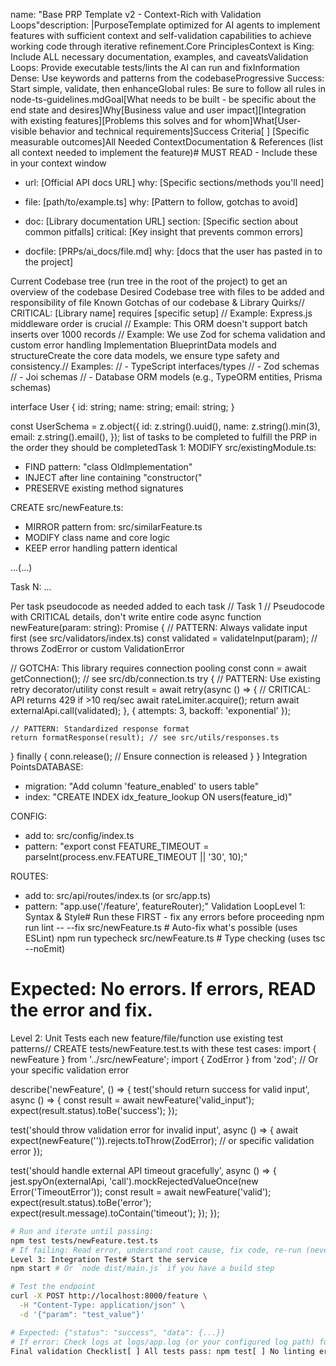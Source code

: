 name: "Base PRP Template v2 - Context-Rich with Validation Loops"description: |PurposeTemplate optimized for AI agents to implement features with sufficient context and self-validation capabilities to achieve working code through iterative refinement.Core PrinciplesContext is King: Include ALL necessary documentation, examples, and caveatsValidation Loops: Provide executable tests/lints the AI can run and fixInformation Dense: Use keywords and patterns from the codebaseProgressive Success: Start simple, validate, then enhanceGlobal rules: Be sure to follow all rules in node-ts-guidelines.mdGoal[What needs to be built - be specific about the end state and desires]Why[Business value and user impact][Integration with existing features][Problems this solves and for whom]What[User-visible behavior and technical requirements]Success Criteria[ ] [Specific measurable outcomes]All Needed ContextDocumentation & References (list all context needed to implement the feature)# MUST READ - Include these in your context window
- url: [Official API docs URL]
  why: [Specific sections/methods you'll need]
  
- file: [path/to/example.ts]
  why: [Pattern to follow, gotchas to avoid]
  
- doc: [Library documentation URL] 
  section: [Specific section about common pitfalls]
  critical: [Key insight that prevents common errors]

- docfile: [PRPs/ai_docs/file.md]
  why: [docs that the user has pasted in to the project]

Current Codebase tree (run tree in the root of the project) to get an overview of the codebase
Desired Codebase tree with files to be added and responsibility of file
Known Gotchas of our codebase & Library Quirks// CRITICAL: [Library name] requires [specific setup]
// Example: Express.js middleware order is crucial
// Example: This ORM doesn't support batch inserts over 1000 records
// Example: We use Zod for schema validation and custom error handling
Implementation BlueprintData models and structureCreate the core data models, we ensure type safety and consistency.// Examples: 
// - TypeScript interfaces/types
// - Zod schemas
// - Joi schemas
// - Database ORM models (e.g., TypeORM entities, Prisma schemas)

interface User {
  id: string;
  name: string;
  email: string;
}

const UserSchema = z.object({
  id: z.string().uuid(),
  name: z.string().min(3),
  email: z.string().email(),
});
list of tasks to be completed to fulfill the PRP in the order they should be completedTask 1:
MODIFY src/existingModule.ts:
  - FIND pattern: "class OldImplementation"
  - INJECT after line containing "constructor("
  - PRESERVE existing method signatures

CREATE src/newFeature.ts:
  - MIRROR pattern from: src/similarFeature.ts
  - MODIFY class name and core logic
  - KEEP error handling pattern identical

...(...)

Task N:
...

Per task pseudocode as needed added to each task
// Task 1
// Pseudocode with CRITICAL details, don't write entire code
async function newFeature(param: string): Promise<Result> {
  // PATTERN: Always validate input first (see src/validators/index.ts)
  const validated = validateInput(param); // throws ZodError or custom ValidationError
  
  // GOTCHA: This library requires connection pooling
  const conn = await getConnection(); // see src/db/connection.ts
  try {
    // PATTERN: Use existing retry decorator/utility
    const result = await retry(async () => {
      // CRITICAL: API returns 429 if >10 req/sec
      await rateLimiter.acquire();
      return await externalApi.call(validated);
    }, { attempts: 3, backoff: 'exponential' });
    
    // PATTERN: Standardized response format
    return formatResponse(result); // see src/utils/responses.ts
  } finally {
    conn.release(); // Ensure connection is released
  }
}
Integration PointsDATABASE:
  - migration: "Add column 'feature_enabled' to users table"
  - index: "CREATE INDEX idx_feature_lookup ON users(feature_id)"
  
CONFIG:
  - add to: src/config/index.ts
  - pattern: "export const FEATURE_TIMEOUT = parseInt(process.env.FEATURE_TIMEOUT || '30', 10);"
  
ROUTES:
  - add to: src/api/routes/index.ts (or src/app.ts)
  - pattern: "app.use('/feature', featureRouter);"
Validation LoopLevel 1: Syntax & Style# Run these FIRST - fix any errors before proceeding
npm run lint -- --fix src/newFeature.ts # Auto-fix what's possible (uses ESLint)
npm run typecheck src/newFeature.ts     # Type checking (uses tsc --noEmit)

# Expected: No errors. If errors, READ the error and fix.
Level 2: Unit Tests each new feature/file/function use existing test patterns// CREATE tests/newFeature.test.ts with these test cases:
import { newFeature } from '../src/newFeature';
import { ZodError } from 'zod'; // Or your specific validation error

describe('newFeature', () => {
  test('should return success for valid input', async () => {
    const result = await newFeature('valid_input');
    expect(result.status).toBe('success');
  });

  test('should throw validation error for invalid input', async () => {
    await expect(newFeature('')).rejects.toThrow(ZodError); // or specific validation error
  });

  test('should handle external API timeout gracefully', async () => {
    jest.spyOn(externalApi, 'call').mockRejectedValueOnce(new Error('TimeoutError'));
    const result = await newFeature('valid');
    expect(result.status).toBe('error');
    expect(result.message).toContain('timeout');
  });
});
```bash
# Run and iterate until passing:
npm test tests/newFeature.test.ts
# If failing: Read error, understand root cause, fix code, re-run (never mock to pass)
Level 3: Integration Test# Start the service
npm start # Or `node dist/main.js` if you have a build step

# Test the endpoint
curl -X POST http://localhost:8000/feature \
  -H "Content-Type: application/json" \
  -d '{"param": "test_value"}'

# Expected: {"status": "success", "data": {...}}
# If error: Check logs at logs/app.log (or your configured log path) for stack trace
Final validation Checklist[ ] All tests pass: npm test[ ] No linting errors: npm run lint[ ] No type errors: npm run typecheck[ ] Manual test successful: [specific curl/command][ ] Error cases handled gracefully[ ] Logs are informative but not verbose[ ] Documentation updated if neededAnti-Patterns to Avoid❌ Don't create new patterns when existing ones work❌ Don't skip validation because "it should work"❌ Don't ignore failing tests - fix them❌ Don't use blocking operations in async context❌ Don't hardcode values that should be config❌ Don't catch all exceptions - be specific
